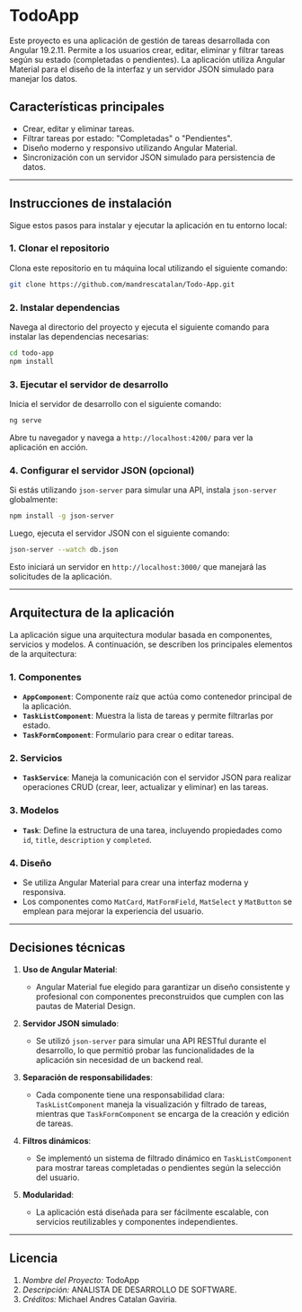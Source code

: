# TodoApp

Este proyecto es una aplicación de gestión de tareas desarrollada con Angular 19.2.11. Permite a los usuarios crear, editar, eliminar y filtrar tareas según su estado (completadas o pendientes). La aplicación utiliza Angular Material para el diseño de la interfaz y un servidor JSON simulado para manejar los datos.

## Características principales

- Crear, editar y eliminar tareas.
- Filtrar tareas por estado: "Completadas" o "Pendientes".
- Diseño moderno y responsivo utilizando Angular Material.
- Sincronización con un servidor JSON simulado para persistencia de datos.

---

## Instrucciones de instalación

Sigue estos pasos para instalar y ejecutar la aplicación en tu entorno local:

### 1. Clonar el repositorio
Clona este repositorio en tu máquina local utilizando el siguiente comando:

```bash
git clone https://github.com/mandrescatalan/Todo-App.git
```

### 2. Instalar dependencias
Navega al directorio del proyecto y ejecuta el siguiente comando para instalar las dependencias necesarias:

```bash
cd todo-app
npm install
```

### 3. Ejecutar el servidor de desarrollo
Inicia el servidor de desarrollo con el siguiente comando:

```bash
ng serve
```

Abre tu navegador y navega a `http://localhost:4200/` para ver la aplicación en acción.

### 4. Configurar el servidor JSON (opcional)
Si estás utilizando `json-server` para simular una API, instala `json-server` globalmente:

```bash
npm install -g json-server
```

Luego, ejecuta el servidor JSON con el siguiente comando:

```bash
json-server --watch db.json
```

Esto iniciará un servidor en `http://localhost:3000/` que manejará las solicitudes de la aplicación.

---

## Arquitectura de la aplicación

La aplicación sigue una arquitectura modular basada en componentes, servicios y modelos. A continuación, se describen los principales elementos de la arquitectura:

### **1. Componentes**
- **`AppComponent`**: Componente raíz que actúa como contenedor principal de la aplicación.
- **`TaskListComponent`**: Muestra la lista de tareas y permite filtrarlas por estado.
- **`TaskFormComponent`**: Formulario para crear o editar tareas.

### **2. Servicios**
- **`TaskService`**: Maneja la comunicación con el servidor JSON para realizar operaciones CRUD (crear, leer, actualizar y eliminar) en las tareas.

### **3. Modelos**
- **`Task`**: Define la estructura de una tarea, incluyendo propiedades como `id`, `title`, `description` y `completed`.

### **4. Diseño**
- Se utiliza Angular Material para crear una interfaz moderna y responsiva.
- Los componentes como `MatCard`, `MatFormField`, `MatSelect` y `MatButton` se emplean para mejorar la experiencia del usuario.

---

## Decisiones técnicas

1. **Uso de Angular Material**:
   - Angular Material fue elegido para garantizar un diseño consistente y profesional con componentes preconstruidos que cumplen con las pautas de Material Design.

2. **Servidor JSON simulado**:
   - Se utilizó `json-server` para simular una API RESTful durante el desarrollo, lo que permitió probar las funcionalidades de la aplicación sin necesidad de un backend real.

3. **Separación de responsabilidades**:
   - Cada componente tiene una responsabilidad clara: `TaskListComponent` maneja la visualización y filtrado de tareas, mientras que `TaskFormComponent` se encarga de la creación y edición de tareas.

4. **Filtros dinámicos**:
   - Se implementó un sistema de filtrado dinámico en `TaskListComponent` para mostrar tareas completadas o pendientes según la selección del usuario.

5. **Modularidad**:
   - La aplicación está diseñada para ser fácilmente escalable, con servicios reutilizables y componentes independientes.

---

## Licencia

1. *Nombre del Proyecto:* TodoApp
2. *Descripción:* ANALISTA DE DESARROLLO DE SOFTWARE.
3. *Créditos:* Michael Andres Catalan Gaviria.
